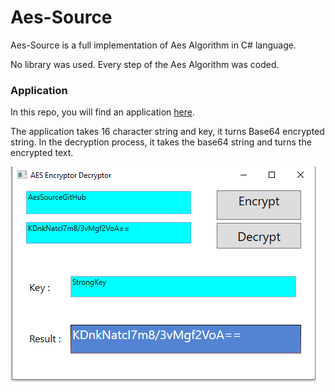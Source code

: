 
# Aes-Source
Aes-Source is a full implementation of Aes Algorithm in C# language.

No library was used. Every step of the Aes Algorithm was coded.

### Application

In this repo, you will find an application [here](https://github.com/huseyinbuyukdere/aes-source/tree/master/Application). 

The application takes 16 character string and key, it turns Base64 encrypted string. 
In the decryption process, it takes the base64 string and turns the encrypted text.

![alt text](https://github.com/huseyinbuyukdere/aes-source/blob/master/Application/ApplicationScreen.PNG?raw=true)












